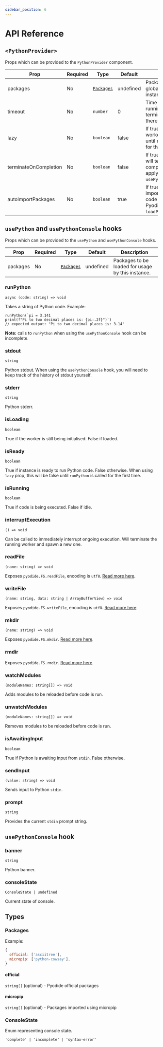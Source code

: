 ```yaml
---
sidebar_position: 6
---
```


# API Reference

## `<PythonProvider>`

Props which can be provided to the `PythonProvider` component.

| Prop                  | Required | Type                    | Default   | Description                                                                                          |
| --------------------- | -------- | ----------------------- | --------- | ---------------------------------------------------------------------------------------------------- |
| packages              | No       | [`Packages`](#packages) | undefined | Packages to be loaded globally for usage by all instances.                                           |
| timeout               | No       | `number`                | 0         | Time in ms until a running instance is terminated, 0 means there is no time limit.                   |
| lazy                  | No       | `boolean`               | false     | If true, prevents the web worker from spawning until `runPython` is called for the first time.       |
| terminateOnCompletion | No       | `boolean`               | false     | If true, the web worker will terminate on completion. Does not apply to the `usePythonConsole` hook. |
| autoImportPackages    | No       | `boolean`               | true      | If true, automatically imports packages in a code chunk. Uses Pyodide `loadPackagesFromImports`.     |

## `usePython` and `usePythonConsole` hooks

Props which can be provided to the `usePython` and `usePythonConsole` hooks.

| Prop     | Required | Type                    | Default   | Description                                       |
| -------- | -------- | ----------------------- | --------- | ------------------------------------------------- |
| packages | No       | [`Packages`](#packages) | undefined | Packages to be loaded for usage by this instance. |

### runPython

`async (code: string) => void`

Takes a string of Python code. Example:

```tsx
runPython(`pi = 3.141
print(f"Pi to two decimal places is: {pi:.2f}")`)
// expected output: "Pi to two decimal places is: 3.14"
```

**Note:** calls to `runPython` when using the `usePythonConsole` hook can be incomplete.

### stdout

`string`

Python stdout. When using the `usePythonConsole` hook, you will need to keep track of the history of stdout yourself.

### stderr

`string`

Python stderr.

### isLoading

`boolean`

True if the worker is still being initialised. False if loaded.

### isReady

`boolean`

True if instance is ready to run Python code. False otherwise. When using `lazy` prop, this will be false until `runPython` is called for the first time.

### isRunning

`boolean`

True if code is being executed. False if idle.

### interruptExecution

`() => void`

Can be called to immediately interrupt ongoing execution. Will terminate the running worker and spawn a new one.

### readFile

`(name: string) => void`

Exposes `pyodide.FS.readFile`, encoding is `utf8`. [Read more here](https://emscripten.org/docs/api_reference/Filesystem-API.html#FS.readFile).

### writeFile

`(name: string, data: string | ArrayBufferView) => void`

Exposes `pyodide.FS.writeFile`, encoding is `utf8`. [Read more here](https://emscripten.org/docs/api_reference/Filesystem-API.html#FS.writeFile).

### mkdir

`(name: string) => void`

Exposes `pyodide.FS.mkdir`. [Read more here](https://emscripten.org/docs/api_reference/Filesystem-API.html#FS.mkdir).

### rmdir

Exposes `pyodide.FS.rmdir`. [Read more here](https://emscripten.org/docs/api_reference/Filesystem-API.html#FS.rmdir).

### watchModules

`(moduleNames: string[]) => void`

Adds modules to be reloaded before code is run.

### unwatchModules

`(moduleNames: string[]) => void`

Removes modules to be reloaded before code is run.

### isAwaitingInput

`boolean`

True if Python is awaiting input from `stdin`. False otherwise.

### sendInput

`(value: string) => void`

Sends input to Python `stdin`.

### prompt

`string`

Provides the current `stdin` prompt string.

## `usePythonConsole` hook

### banner

`string`

Python banner.

### consoleState

`ConsoleState | undefined`

Current state of console.

## Types

### Packages

Example:

```js
{
  official: ['asciitree'],
  micropip: ['python-cowsay'],
}
```

#### official

`string[]` (optional) - Pyodide official packages

#### micropip

`string[]` (optional) - Packages imported using micropip

### ConsoleState

Enum representing console state.

`'complete' | 'incomplete' | 'syntax-error'`
